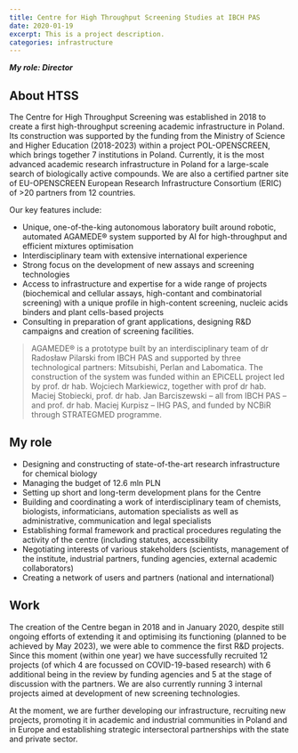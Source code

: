 ```yaml
---
title: Centre for High Throughput Screening Studies at IBCH PAS
date: 2020-01-19
excerpt: This is a project description.
categories: infrastructure
---
```

***My role: Director***

## About HTSS

The Centre for High Throughput Screening was established in 2018 to create a first high-throughput screening academic infrastructure in Poland. Its construction was supported by the funding from the Ministry of Science and Higher Education (2018-2023) within a project POL-OPENSCREEN, which brings together 7 institutions in Poland. Currently, it is the most advanced academic research infrastructure in Poland for a large-scale search of biologically active compounds. We are also a certified partner site of EU-OPENSCREEN European Research Infrastructure Consortium (ERIC) of >20 partners from 12 countries. 

Our key features include:

* Unique, one-of-the-king autonomous laboratory built around robotic, automated AGAMEDE®  system supported by AI  for high-throughput and efficient mixtures optimisation
* Interdisciplinary team with extensive international experience 
* Strong focus on the development of new assays and screening technologies
* Access to infrastructure and expertise for a wide range of projects (biochemical and cellular assays, high-contant and combinatorial screening) with a unique profile in high-content screening, nucleic acids binders and plant cells-based projects
* Consulting in preparation of grant applications, designing R&D campaigns and creation of screening facilities.

> AGAMEDE® is a prototype built by an interdisciplinary team of dr Radosław Pilarski from IBCH PAS and supported by three technological partners: Mitsubishi, Perlan and Labomatica. The construction of the system was funded within an EPiCELL project led by prof. dr hab. Wojciech Markiewicz, together with prof dr hab. Maciej Stobiecki, prof. dr hab. Jan Barciszewski – all from IBCH PAS – and prof. dr hab. Maciej Kurpisz – IHG PAS, and funded by NCBiR through STRATEGMED programme.

## My role

* Designing and constructing of state-of-the-art research infrastructure for chemical biology
* Managing the budget of 12.6 mln PLN
* Setting up short and long-term development plans for the Centre
* Building and coordinating a work of interdisciplinary team of chemists, biologists, informaticians, automation specialists as well as administrative, communication and legal specialists
* Establishing formal framework and practical procedures regulating the activity of the centre (including statutes, accessibility 
* Negotiating interests of various stakeholders (scientists, management of the institute, industrial partners, funding agencies, external academic collaborators)
* Creating a network of users and partners (national and international)

## Work

The creation of the Centre began in 2018 and in January 2020, despite still ongoing efforts of extending it and optimising its functioning (planned to be achieved by May 2023), we were able to commence the first R&D projects. Since this moment (within one year) we have successfully recruited 12 projects (of which 4 are focussed on COVID-19-based research) with 6 additional being in the review by funding agencies and 5 at the stage of discussion with the partners. We are also currently running 3 internal projects aimed at development of new screening technologies. 

At the moment, we are further developing our infrastructure, recruiting new projects, promoting it in academic and industrial communities in Poland and in Europe and establishing strategic intersectoral partnerships with the state and private sector.
